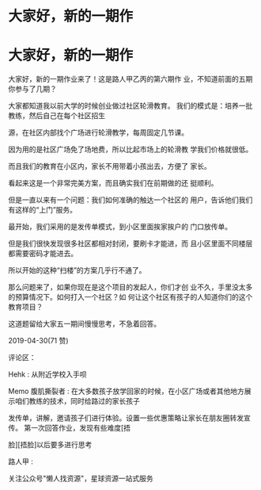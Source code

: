 # 大家好，新的一期作

# 大家好，新的一期作

大家好，新的一期作业来了！这是路人甲乙丙的第六期作 业，不知道前面的五期你参与了几期？

大家都知道我以前大学的时候创业做过社区轮滑教育。 我们的模式是：培养一批教练，然后自己在每个社区招生

源，在社区内部找个广场进行轮滑教学，每周固定几节课。

因为用的是社区广场免了场地费，所以比起市场上的轮滑教 学我们价格就很低。

而且我们的教育在小区内，家长不用带着小孩出去，方便了 家长。

看起来这是一个非常完美方案，而且确实我们在前期做的还 挺顺利。

但是一直以来有一个问题：我们如何准确的触达一个社区的 用户，告诉他们我们有这样的“上门”服务。

最开始，我们采用的是发传单模式，到小区里面挨家挨户的 门口放传单。

但是我们很快发现很多社区都相对封闭，要刷卡才能进，而 且小区里面不同楼层都需要密码才能进去。

所以开始的这种“扫楼”的方案几乎行不通了。

那么问题来了，如果你现在是这个项目的发起人，你们才创 业不久，手里没太多的预算情况下。如何打入一个社区？如 何让这个社区有孩子的人知道你们的这个教育项目？

这道题留给大家五一期间慢慢思考，不急着回答。

2019-04-30(71 赞)

评论区：

Hehk : 从附近学校入手呗

Memo 腹肌撕裂者 : 在大多数孩子放学回家的时候，在小区广场或者其他地方展示咱们教练的技术，同时给路过的家长孩子

发传单，讲解，邀请孩子们进行体验。设置一些优惠策略让家长在朋友圈转发宣传。 第一次回答作业，发现有些难度[捂

脸][捂脸]以后要多进行思考

路人甲 :

关注公众号"懒人找资源"，星球资源一站式服务